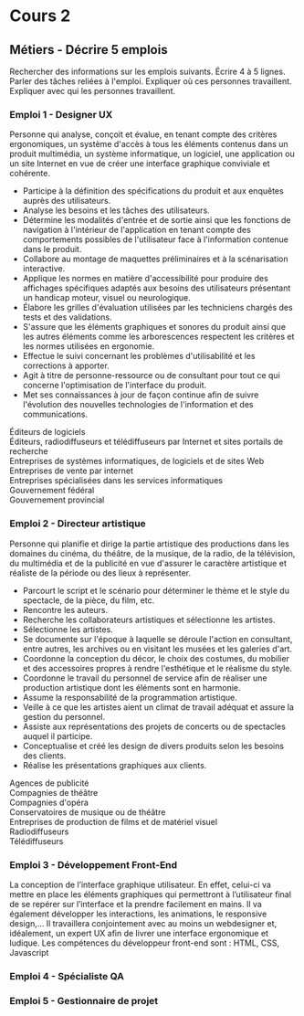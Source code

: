# Cours 2
## Métiers - Décrire 5 emplois 
Rechercher des informations sur les emplois suivants. Écrire 4 à 5 lignes. Parler des tâches reliées à l'emploi. Expliquer où ces personnes travaillent. Expliquer avec qui les personnes travaillent. 

### Emploi 1 - Designer UX

Personne qui analyse, conçoit et évalue, en tenant compte des critères ergonomiques, un système d'accès à tous les éléments contenus dans un produit multimédia, un système informatique, un logiciel, une application ou un site Internet en vue de créer une interface graphique conviviale et cohérente.
* Participe à la définition des spécifications du produit et aux enquêtes auprès des utilisateurs.
* Analyse les besoins et les tâches des utilisateurs.
* Détermine les modalités d'entrée et de sortie ainsi que les fonctions de navigation à l'intérieur de l'application en tenant compte des comportements possibles de l'utilisateur face à l'information contenue dans le produit.
* Collabore au montage de maquettes préliminaires et à la scénarisation interactive.
* Applique les normes en matière d'accessibilité pour produire des affichages spécifiques adaptés aux besoins des utilisateurs présentant un handicap moteur, visuel ou neurologique.
* Élabore les grilles d'évaluation utilisées par les techniciens chargés des tests et des validations.
* S'assure que les éléments graphiques et sonores du produit ainsi que les autres éléments comme les arborescences respectent les critères et les normes utilisées en ergonomie.
* Effectue le suivi concernant les problèmes d'utilisabilité et les corrections à apporter.
* Agit à titre de personne-ressource ou de consultant pour tout ce qui concerne l'optimisation de l'interface du produit.
* Met ses connaissances à jour de façon continue afin de suivre l'évolution des nouvelles technologies de l'information et des communications.

Éditeurs de logiciels   
Éditeurs, radiodiffuseurs et télédiffuseurs par Internet et sites portails de recherche   
Entreprises de systèmes informatiques, de logiciels et de sites Web   
Entreprises de vente par internet   
Entreprises spécialisées dans les services informatiques   
Gouvernement fédéral   
Gouvernement provincial   

### Emploi 2 - Directeur artistique

Personne qui planifie et dirige la partie artistique des productions dans les domaines du cinéma, du théâtre, de la musique, de la radio, de la télévision, du multimédia et de la publicité en vue d'assurer le caractère artistique et réaliste de la période ou des lieux à représenter.

* Parcourt le script et le scénario pour déterminer le thème et le style du spectacle, de la pièce, du film, etc.
* Rencontre les auteurs.
* Recherche les collaborateurs artistiques et sélectionne les artistes.
* Sélectionne les artistes.
* Se documente sur l'époque à laquelle se déroule l'action en consultant, entre autres, les archives ou en visitant les musées et les galeries d'art.
* Coordonne la conception du décor, le choix des costumes, du mobilier et des accessoires propres à rendre l'esthétique et le réalisme du style.
* Coordonne le travail du personnel de service afin de réaliser une production artistique dont les éléments sont en harmonie.
* Assume la responsabilité de la programmation artistique.
* Veille à ce que les artistes aient un climat de travail adéquat et assure la gestion du personnel.
* Assiste aux représentations des projets de concerts ou de spectacles auquel il participe.
* Conceptualise et créé les design de divers produits selon les besoins des clients.
* Réalise les présentations graphiques aux clients.

Agences de publicité   
Compagnies de théâtre   
Compagnies d'opéra   
Conservatoires de musique ou de théâtre   
Entreprises de production de films et de matériel visuel   
Radiodiffuseurs   
Télédiffuseurs   


### Emploi 3 - Développement Front-End

La conception de l’interface graphique utilisateur. En effet, celui-ci va mettre en place les éléments graphiques qui permettront à l’utilisateur final de se repérer sur l’interface et la prendre facilement en mains. Il va également développer les interactions, les animations, le responsive design,… Il travaillera conjointement avec au moins un webdesigner et, idéalement, un expert UX afin de livrer une interface ergonomique et ludique.
Les compétences du développeur front-end sont : HTML, CSS, Javascript

### Emploi 4 - Spécialiste QA


### Emploi 5 - Gestionnaire de projet


